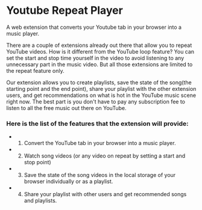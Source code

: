 # Youtube Repeat Player

A web extension that converts your Youtube tab in your browser into a music player.

There are a couple of extensions already out there that allow you to repeat YouTube videos. How is it different from the YouTube loop feature? You can set the start and stop time yourself in the video to avoid listening to any unnecessary part in the music video. But all those extensions are limited to the repeat feature only. 

Our extension allows you to create playlists, save the state of the song(the starting point and the end point), share your playlist with the other extension users, and get recommendations on what is hot in the YouTube music scene right now. The best part is you don't have to pay any subscription fee to listen to all the free music out there on YouTube. 

### Here is the list of the features that the extension will provide: 
* 1. Convert the YouTube tab in your browser into a music player. 
* 2. Watch song videos (or any video on repeat by setting a start and stop point) 
* 3. Save the state of the song videos in the local storage of your browser individually or as a playlist. 
* 4. Share your playlist with other users and get recommended songs and playlists.